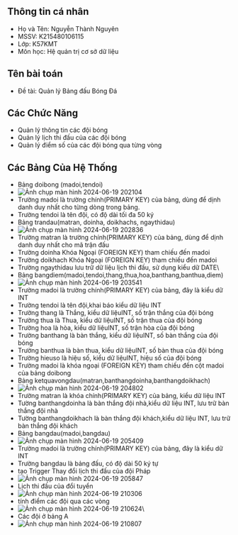 ## Thông tin cá nhân
- Họ và Tên: Nguyễn Thành Nguyên
- MSSV: K215480106115
- Lớp: K57KMT
- Môn học: Hệ quản trị cơ sở dữ liệu
## Tên bài toán
- Đề tài: Quản lý Bảng đấu Bóng Đá
## Các Chức Năng
- Quản lý thông tin các đội bóng
- Quản lý lịch thi đấu của các đội bóng
- Quản lý điểm số của các đội bóng qua từng vòng
## Các Bảng Của Hệ Thống
- Bảng doibong (madoi,tendoi)
- ![Ảnh chụp màn hình 2024-06-19 202104](https://github.com/Nguyenk57kmt/BTL-HQTCSDL/assets/168854278/1dbba094-6d5a-4f84-8d2e-abb22bd56c0a)
- Trường madoi là trường chính(PRIMARY KEY) của bảng, dùng để dịnh danh duy nhất cho từng dòng trong bảng.
- Trường tendoi là tên đội, có độ dài tối đa 50 ký
- Bảng trandau(matran, doinha, doikhachs, ngaythidau)
- ![Ảnh chụp màn hình 2024-06-19 202836](https://github.com/Nguyenk57kmt/BTL-HQTCSDL/assets/168854278/6bd01ecc-97f0-48dc-b4de-5af44f88c3f0)
- Trường matran là trường chính(PRIMARY KEY) của bảng, dùng để dịnh danh duy nhất cho mã trận đấu
- Trường doinha Khóa Ngoại (FOREIGN KEY) tham chiếu đến madoi
-  Trường doikhach Khóa Ngoại (FOREIGN KEY) tham chiếu đến madoi
-  Trường ngaythidau lưu trữ dữ liệu lịch thi đấu, sử dụng kiểu dữ DATE\
- Bảng bangdiem(madoi,tendoi,thang,thua,hoa,banthang,banthua,diem)
- ![Ảnh chụp màn hình 2024-06-19 203541](https://github.com/Nguyenk57kmt/BTL-HQTCSDL/assets/168854278/26a01542-1e24-45b3-8248-fe82313c3525)
- Trường madoi là trường chính(PRIMARY KEY) của bảng, đây là kiểu dữ INT
- Trường tendoi là tên đội,khai báo kiểu dữ liệu INT
- Trường thang là Thắng, kiểu dữ liệuINT, số trận thắng của đội bóng
- Trường thua là Thua, kiểu dữ liệuINT, số trận thua của đội bóng
- Trường hoa là hòa, kiểu dữ liệuINT, số trận hòa của đội bóng
- Trường banthang là bàn thắng, kiểu dữ liệuINT, số bàn thắng của đội bóng
- Trường banthua là bàn thua, kiểu dữ liệuINT, số bàn thua của đội bóng
- Trường hieuso là hiệu số, kiểu dữ liệuINT, hiệu số của đội bóng
- Trường madoi là khóa ngoại (FOREIGN KEY) tham chiếu đến cột madoi của bảng doibong
- Bảng ketquavongdau(matran,banthangdoinha,banthangdoikhach)
- ![Ảnh chụp màn hình 2024-06-19 204802](https://github.com/Nguyenk57kmt/BTL-HQTCSDL/assets/168854278/e1828b06-547e-4bdd-8429-a11d2622e001)
- Trường matran là khóa chính(PRIMARY KEY) của bảng, kiểu dữ liệu INT
- Tường banthangdoinha là bàn thắng đội nhà,kiểu dữ liệu INT, lưu trữ bàn thắng đội nhà
- Tường banthangdoikhach là bàn thắng đội khách,kiểu dữ liệu INT, lưu trữ bàn thắng đội khách
- Bảng bangdau(madoi,bangdau)
- ![Ảnh chụp màn hình 2024-06-19 205409](https://github.com/Nguyenk57kmt/BTL-HQTCSDL/assets/168854278/a411f67a-db08-4819-9d1e-d1f8e47fc9a8)
- Trường madoi là trường chính(PRIMARY KEY) của bảng, đây là kiểu dữ INT
- Trường bangdau là bảng đấu, có độ dài 50 ký tự
- tạo Trigger Thay đổi lịch thi đấu của đội Pháp
- ![Ảnh chụp màn hình 2024-06-19 205847](https://github.com/Nguyenk57kmt/BTL-HQTCSDL/assets/168854278/7abd0a11-353b-458f-9295-32f309556afa)
- Lịch thi đấu của đổi tuyển 
- ![Ảnh chụp màn hình 2024-06-19 210306](https://github.com/Nguyenk57kmt/BTL-HQTCSDL/assets/168854278/093329c7-064c-4cde-85a4-96176ac977aa)
- tính điểm các đội qua các vòng
- ![Ảnh chụp màn hình 2024-06-19 210624](https://github.com/Nguyenk57kmt/BTL-HQTCSDL/assets/168854278/63b1755d-fd22-446b-af72-fff622229c2f)\
- Các đội ở bảng A
- ![Ảnh chụp màn hình 2024-06-19 210807](https://github.com/Nguyenk57kmt/BTL-HQTCSDL/assets/168854278/47324cde-47d8-4930-a185-fa28d857375d)






